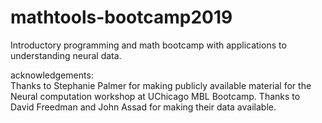 # mathtools-bootcamp2019
Introductory programming and math bootcamp with applications to understanding neural data. 

acknowledgements:  
Thanks to Stephanie Palmer for making publicly available material for the Neural computation workshop at UChicago MBL Bootcamp. Thanks to David Freedman and John Assad for making their data available. 
